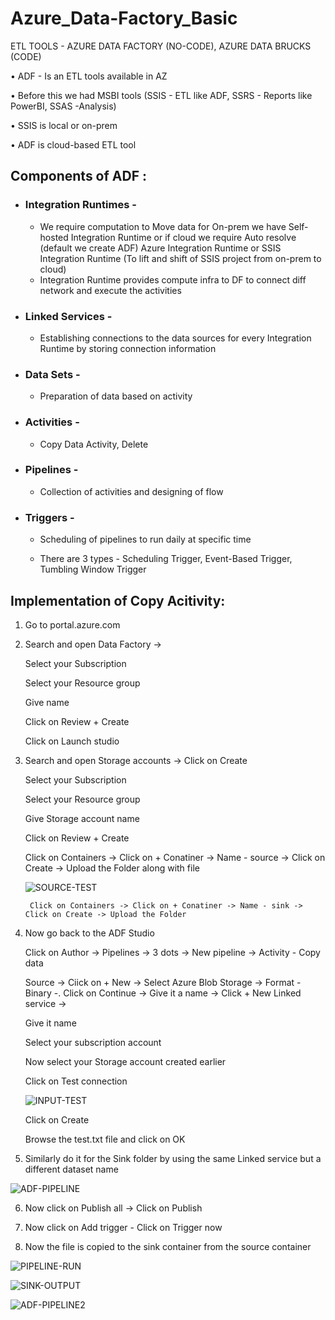 # Azure_Data-Factory_Basic

ETL TOOLS - AZURE DATA FACTORY (NO-CODE), AZURE DATA BRUCKS (CODE)

• ADF - Is an ETL tools available in AZ 

• Before this we had MSBI tools (SSIS - ETL like ADF, SSRS - Reports like PowerBI, SSAS -Analysis)  

• SSIS is local or on-prem 

• ADF is cloud-based ETL tool
	
	
## Components of ADF :


- ### Integration Runtimes - 
	
	- We require computation to Move data for On-prem we have Self-hosted Integration Runtime or if cloud we require Auto resolve (default we create ADF) Azure Integration Runtime or SSIS Integration Runtime (To lift and shift of SSIS project from on-prem to cloud)
	- Integration Runtime provides compute infra to DF to connect diff network and execute the activities
		
- ### Linked Services -  

  	- Establishing connections to the data sources for every Integration Runtime by storing connection information
	
- ### Data Sets -

	- Preparation of data based on activity 
		
- ### Activities - 
	
	- Copy Data Activity, Delete 
		
- ### Pipelines -

	- Collection of activities and designing of flow
	
- ### Triggers - 

	- Scheduling of pipelines to run daily at specific time
	
 	- There are 3 types - Scheduling Trigger, Event-Based Trigger, Tumbling Window Trigger 


## Implementation of Copy Acitivity:


1. Go to portal.azure.com


2. Search and open Data Factory ->

	Select your Subscription
	
	Select your Resource group
	
	Give name
	
	Click on Review + Create
	
	Click on Launch studio


3. Search and open Storage accounts -> Click on Create

	Select your Subscription
	
	Select your Resource group
	
	Give Storage account name
	
	Click on Review + Create
	
	Click on Containers -> Click on + Conatiner -> Name - source -> Click on Create -> Upload the Folder along with file

	![SOURCE-TEST](https://github.com/Pavan-1997/Azure_Data-Factory_Basic/assets/32020205/99827221-f2c8-4cc2-bafb-63b5ea545cf3)

     	Click on Containers -> Click on + Conatiner -> Name - sink -> Click on Create -> Upload the Folder  


4. Now go back to the ADF Studio 

	Click on Author -> Pipelines -> 3 dots -> New pipeline -> Activity - Copy data
	
	Source -> Ciick on + New -> Select Azure Blob Storage -> Format - Binary -. Click on Continue -> Give it a name -> Click + New Linked service -> 
	
	Give it name
	
	Select your subscription account
	
	Now select your Storage account created earlier
	
	Click on Test connection

	![INPUT-TEST](https://github.com/Pavan-1997/Azure_Data-Factory_Basic/assets/32020205/d0de0895-9f14-4504-9d50-0edd3b3f25ef)

	Click on Create
	
	Browse the test.txt file and click on OK


6. Similarly do it for the Sink folder by using the same Linked service  but a different dataset name

![ADF-PIPELINE](https://github.com/Pavan-1997/Azure_Data-Factory_Basic/assets/32020205/a4828d09-0db8-4e9e-82e3-9a06f9216084)


6. Now click on Publish all -> 	Click on Publish


7. Now click on Add trigger - Click on Trigger now 


8. Now the file is copied to the sink container from the source container 

![PIPELINE-RUN](https://github.com/Pavan-1997/Azure_Data-Factory_Basic/assets/32020205/447f6979-8742-4716-8b6c-3aa6890fe2ab)

![SINK-OUTPUT](https://github.com/Pavan-1997/Azure_Data-Factory_Basic/assets/32020205/e68aba14-d719-4898-9431-ffc4610d302f)

![ADF-PIPELINE2](https://github.com/Pavan-1997/Azure_Data-Factory_Basic/assets/32020205/c9baa865-4858-4d22-b14e-abfe598cd96b)


